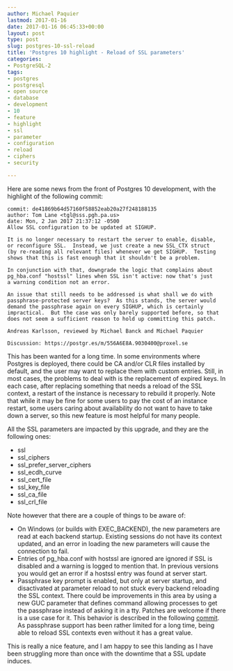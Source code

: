 ```yaml
---
author: Michael Paquier
lastmod: 2017-01-16
date: 2017-01-16 06:45:33+00:00
layout: post
type: post
slug: postgres-10-ssl-reload
title: 'Postgres 10 highlight - Reload of SSL parameters'
categories:
- PostgreSQL-2
tags:
- postgres
- postgresql
- open source
- database
- development
- 10
- feature
- highlight
- ssl
- parameter
- configuration
- reload
- ciphers
- security

---
```


Here are some news from the front of Postgres 10 development, with the
highlight of the following commit:

    commit: de41869b64d57160f58852eab20a27f248188135
    author: Tom Lane <tgl@sss.pgh.pa.us>
    date: Mon, 2 Jan 2017 21:37:12 -0500
    Allow SSL configuration to be updated at SIGHUP.

    It is no longer necessary to restart the server to enable, disable,
    or reconfigure SSL.  Instead, we just create a new SSL_CTX struct
    (by re-reading all relevant files) whenever we get SIGHUP.  Testing
    shows that this is fast enough that it shouldn't be a problem.

    In conjunction with that, downgrade the logic that complains about
    pg_hba.conf "hostssl" lines when SSL isn't active: now that's just
    a warning condition not an error.

    An issue that still needs to be addressed is what shall we do with
    passphrase-protected server keys?  As this stands, the server would
    demand the passphrase again on every SIGHUP, which is certainly
    impractical.  But the case was only barely supported before, so that
    does not seem a sufficient reason to hold up committing this patch.

    Andreas Karlsson, reviewed by Michael Banck and Michael Paquier

    Discussion: https://postgr.es/m/556A6E8A.9030400@proxel.se

This has been wanted for a long time. In some environments where Postgres is
deployed, there could be CA and/or CLR files installed by default, and the user
may want to replace them with custom entries. Still, in most cases, the
problems to deal with is the replacement of expired keys. In each case, after
replacing something that needs a reload of the SSL context, a restart of the
instance is necessary to rebuild it properly. Note that while it may be fine
for some users to pay the cost of an instance restart, some users caring about
availability do not want to have to take down a server, so this new feature
is most helpful for many people.

All the SSL parameters are impacted by this upgrade, and they are the
following ones:

  * ssl
  * ssl\_ciphers
  * ssl\_prefer\_server\_ciphers
  * ssl\_ecdh\_curve
  * ssl\_cert\_file
  * ssl\_key\_file
  * ssl\_ca\_file
  * ssl\_crl\_file

Note however that there are a couple of things to be aware of:

  * On Windows (or builds with EXEC\_BACKEND), the new parameters are read
  at each backend startup. Existing sessions do not have its context updated,
  and an error in loading the new parameters will cause the connection to
  fail.
  * Entries of pg\_hba.conf with hostssl are ignored are ignored if
  SSL is disabled and a warning is logged to mention that. In previous
  versions you would get an error if a hostssl entry was found at server
  start.
  * Passphrase key prompt is enabled, but only at server startup, and
  disactivated at parameter reload to not stuck every backend reloading
  the SSL context. There could be improvements in this area by using a new
  GUC parameter that defines command allowing processes to get the passphrase
  instead of asking it in a tty. Patches are welcome if there is a use case
  for it. This behavior is described in the following
  [commit](http://git.postgresql.org/pg/commitdiff/6667d9a6d77b9a6eac89638ac363b6d03da253c1).
  As passphrase support has been rather limited for a long time, being able
  to reload SSL contexts even without it has a great value.

This is really a nice feature, and I am happy to see this landing as I
have been struggling more than once with the downtime that a SSL update
induces.
